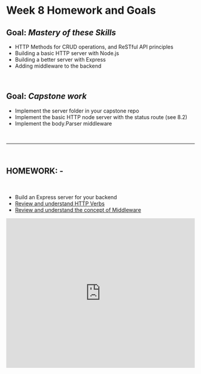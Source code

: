 # Week 8 Homework and Goals

## Goal: _Mastery of these Skills_

- HTTP Methods for CRUD operations, and ReSTful API principles
- Building a basic HTTP server with Node.js
- Building a better server with Express
- Adding middleware to the backend

<br>

## Goal: _Capstone work_

- Implement the server folder in your capstone repo
- Implement the basic HTTP node server with the status route (see 8.2)
- Implement the body.Parser middleware

<br>

---

<br>

## HOMEWORK: -

<br>

- Build an Express server for your backend
- [Review and understand HTTP Verbs](https://developer.mozilla.org/en-US/docs/Web/HTTP/Methods)
- [Review and understand the concept of Middleware](https://expressjs.com/en/guide/using-middleware.html)

<iframe height="400px" width="100%" src="https://repl.it/@MattThomas6/Soda-Machine-Question?lite=true" scrolling="no" frameborder="no" allowtransparency="true" allowfullscreen="true" sandbox="allow-forms allow-pointer-lock allow-popups allow-same-origin allow-scripts allow-modals"></iframe>
